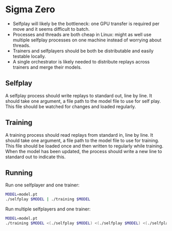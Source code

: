 # Sigma Zero

- Selfplay will likely be the bottleneck: one GPU transfer is required per move and it seems difficult to batch.
- Processes and threads are both cheap in Linux: might as well use multiple selfplay processes on one machine instead of worrying about threads.
- Trainers and selfplayers should be both be distributable and easily testable locally.
- A single orchestrator is likely needed to distribute replays across trainers and merge their models.

## Selfplay

A selfplay process should write replays to standard out, line by line. It should take one argument, a file path to the model file to use for self play. This file should be watched for changes and loaded regularly.

## Training

A training process should read replays from standard in, line by line. It should take one argument, a file path to the model file to use for training. This file should be loaded once and then written to regularly while training. When the model has been updated, the process should write a new line to standard out to indicate this.

## Running

Run one selfplayer and one trainer:

```bash
MODEL=model.pt
./selfplay $MODEL | ./training $MODEL
```

Run multiple selfplayers and one trainer:

```bash
MODEL=model.pt
./training $MODEL <(./selfplay $MODEL) <(./selfplay $MODEL) <(./selfplay $MODEL)
```
